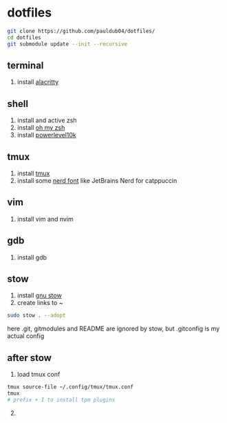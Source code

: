 # dotfiles

```bash
git clone https://github.com/pauldub04/dotfiles/
cd dotfiles
git submodule update --init --recursive
```

## terminal
1) install [alacritty](https://github.com/alacritty/alacritty)

## shell
1) install and active zsh
2) install [oh my zsh](https://ohmyz.sh/)
3) install [powerlevel10k](https://github.com/romkatv/powerlevel10k)

## tmux
1) install [tmux](https://github.com/tmux/tmux)
2) install some [nerd font](https://www.nerdfonts.com/font-downloads) like JetBrains Nerd for catppuccin

## vim
1) install vim and nvim

## gdb
1) install gdb

## stow
1) install [gnu stow](https://www.gnu.org/software/stow/)
2) create links to ~
```bash
sudo stow . --adopt
```
here .git, gitmodules and README are ignored by stow, but .gitconfig is my actual config

## after stow
1) load tmux conf
```bash
tmux source-file ~/.config/tmux/tmux.conf
tmux
# prefix + I to install tpm plugins
```
2) 
